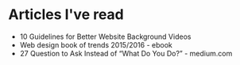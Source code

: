 # Articles I've read

- 10 Guidelines for Better Website Background Videos
- Web design book of trends 2015/2016 - ebook
- 27 Question to Ask Instead of “What Do You Do?” - medium.com
